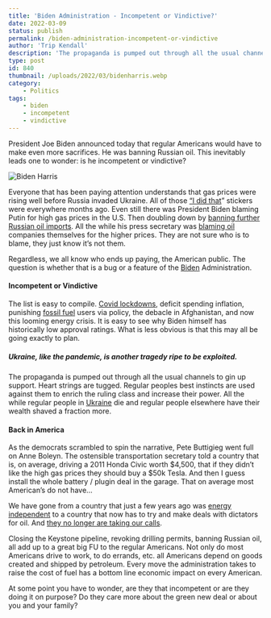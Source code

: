 ```yaml
---
title: 'Biden Administration - Incompetent or Vindictive?'
date: 2022-03-09
status: publish
permalink: /biden-administration-incompetent-or-vindictive
author: 'Trip Kendall'
description: 'The propaganda is pumped out through all the usual channels to gin up support'
type: post
id: 840
thumbnail: /uploads/2022/03/bidenharris.webp
category:
    - Politics
tags:
    - biden
    - incompetent
    - vindictive
---
```


President Joe Biden announced today that regular Americans would have to make even more sacrifices. He was banning Russian oil. This inevitably leads one to wonder: is he incompetent or vindictive?

![Biden Harris](/uploads/2022/03/bidenharris.webp)

Everyone that has been paying attention understands that gas prices were rising well before Russia invaded Ukraine. All of those [“I did that](https://www.washingtonexaminer.com/news/blame-at-the-pump-i-did-that-biden-stickers-point-finger-for-high-prices)” stickers were everywhere months ago. Even still there was President Biden blaming Putin for high gas prices in the U.S. Then doubling down by [banning further Russian oil imports](https://thepostmillennial.com/breaking-biden-expected-to-ban-russian-oil-imports). All the while his press secretary was [blaming oil](https://thepostmillennial.com/white-house-blames-oil-companies-for-high-gas-prices-not-pumping-more-oil-in-the-us) companies themselves for the higher prices. They are not sure who is to blame, they just know it’s not them.

Regardless, we all know who ends up paying, the American public. The question is whether that is a bug or a feature of the [Biden](https://headlin3s.com/tag/biden) Administration.

#### Incompetent or Vindictive

The list is easy to compile. [Covid lockdowns](https://www.aier.org/article/the-devastating-economic-impact-of-covid-19-shutdowns/), deficit spending inflation, punishing [fossil fuel](https://finance.yahoo.com/news/not-too-approve-keystone-xl-224833822.html) users via policy, the debacle in Afghanistan, and now this looming energy crisis. It is easy to see why Biden himself has historically low approval ratings. What is less obvious is that this may all be going exactly to plan.

##### Ukraine, like the pandemic, is another tragedy ripe to be exploited. 

The propaganda is pumped out through all the usual channels to gin up support. Heart strings are tugged. Regular peoples best instincts are used against them to enrich the ruling class and increase their power. All the while regular people in [Ukraine](https://headlin3s.com/tag/ukraine) die and regular people elsewhere have their wealth shaved a fraction more.

#### Back in America

As the democrats scrambled to spin the narrative, Pete Buttigieg went full on Anne Boleyn. The ostensible transportation secretary told a country that is, on average, driving a 2011 Honda Civic worth $4,500, that if they didn’t like the high gas prices they should buy a $50k Tesla. And then I guess install the whole battery / plugin deal in the garage. That on average most American’s do not have…

We have gone from a country that just a few years ago was [energy independent](https://www.rollingstone.com/politics/politics-news/u-s-becomes-net-oil-exporter-as-world-burns-1179815/) to a country that now has to try and make deals with dictators for oil. And [they no longer are taking our calls](https://www.daijiworld.com/news/newsDisplay?newsID=934999).

Closing the Keystone pipeline, revoking drilling permits, banning Russian oil, all add up to a great big FU to the regular Americans. Not only do most Americans drive to work, to do errands, etc. all Americans depend on goods created and shipped by petroleum. Every move the administration takes to raise the cost of fuel has a bottom line economic impact on every American.  
  
At some point you have to wonder, are they that incompetent or are they doing it on purpose? Do they care more about the green new deal or about you and your family?